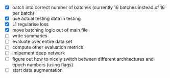 - [x] batch into correct number of batches (currently 16 batches instead of 16 per batch)
- [x] use actual testing data in testing
- [x] L1 regularise loss
- [x] move batching logic out of main file
- [ ] write summaries
- [ ] evaluate over entire data set
- [ ] compute other evaluation metrics
- [ ] imlpement deep network
- [ ] figure out how to nicely switch between different architectures and epoch numbers (using flags)
- [ ] start data augmentation
